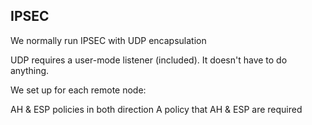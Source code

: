 ## IPSEC


We normally run IPSEC with UDP encapsulation

UDP requires a user-mode listener (included).  It doesn't have to do anything.

We set up for each remote node:

AH & ESP policies in both direction
A policy that AH & ESP are required
